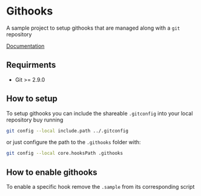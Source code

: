 # Githooks

A sample project to setup githooks that are managed along with a `git` repository

[Documentation](https://git-scm.com/docs/githooks)

## Requirments

* Git >= 2.9.0

## How to setup

To setup githooks you can include the shareable `.gitconfig` into your local repository buy running 

```bash
git config --local include.path ../.gitconfig
```

or just configure the path to the `.githooks` folder with:

```bash
git config --local core.hooksPath .githooks
```

## How to enable githooks

To enable a specific hook remove the `.sample` from its corresponding script